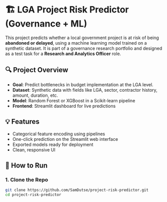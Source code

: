 # 🏗️ LGA Project Risk Predictor (Governance + ML)

This project predicts whether a local government project is at risk of being **abandoned or delayed**, using a machine learning model trained on a synthetic dataset. It is part of a governance research portfolio and designed as a test task for a **Research and Analytics Officer** role.

## 🔍 Project Overview

- **Goal**: Predict bottlenecks in budget implementation at the LGA level.
- **Dataset**: Synthetic data with fields like LGA, sector, contractor history, amount, duration, etc.
- **Model**: Random Forest or XGBoost in a Scikit-learn pipeline
- **Frontend**: Streamlit dashboard for live predictions

## 💡 Features

- Categorical feature encoding using pipelines
- One-click prediction on the Streamlit web interface
- Exported models ready for deployment
- Clean, responsive UI

## 🚀 How to Run

### 1. Clone the Repo

```bash
git clone https://github.com/SamDutse/project-risk-predictor.git
cd project-risk-predictor
